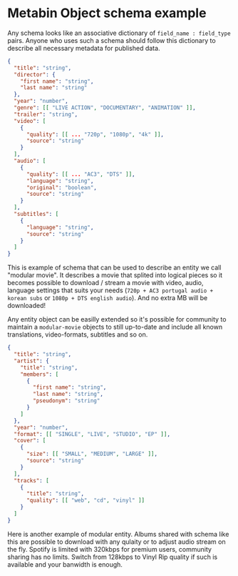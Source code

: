 
# Metabin Object schema example

Any schema looks like an associative dictionary of `field_name : field_type` pairs. Anyone who uses such a schema should follow this dictionary to describe all necessary metadata for published data.

```json
{
  "title": "string",
  "director": {
    "first name": "string",
    "last name": "string"
  },
  "year": "number",
  "genre": [[ "LIVE ACTION", "DOCUMENTARY", "ANIMATION" ]],
  "trailer": "string",
  "video": [
    {
      "quality": [[ ... "720p", "1080p", "4k" ]],
      "source": "string"
    }
  ],
  "audio": [
    {
      "quality": [[ ... "AC3", "DTS" ]],
      "language": "string",
      "original": "boolean",
      "source": "string"
    }
  ],
  "subtitles": [
    {
      "language": "string",
      "source": "string"
    }
  ]
}
```

This is example of schema that can be used to describe an entity we call "modular movie". It describes a movie that splited into logical pieces so it becomes possible to download / stream a movie with video, audio, language settings that suits your needs (`720p + AC3 portugal audio + korean subs` or `1080p + DTS english audio`). And no extra MB will be downloaded!

Any entity object can be easilly extended so it's possible for community to maintain a `modular-movie` objects to still up-to-date and include all known translations, video-formats, subtitles and so on.

```json
{
  "title": "string",
  "artist": {
    "title": "string",
    "members": [
      {
        "first name": "string",
        "last name": "string",
        "pseudonym": "string"
      }
    ]
  },
  "year": "number",
  "format": [[ "SINGLE", "LIVE", "STUDIO", "EP" ]],
  "cover": [
    {
      "size": [[ "SMALL", "MEDIUM", "LARGE" ]],
      "source": "string"
    }
  ],
  "tracks": [ 
    {
      "title": "string",
      "quality": [[ "web", "cd", "vinyl" ]]
    }
  ]
}
```

Here is another example of modular entity. Albums shared with schema like this are possible to download with any qulaity or to adjust audio stream on the fly. Spotify is limited with 320kbps for premium users, community sharing has no limits. Switch from 128kbps to Vinyl Rip quality if such is available and your banwidth is enough.
